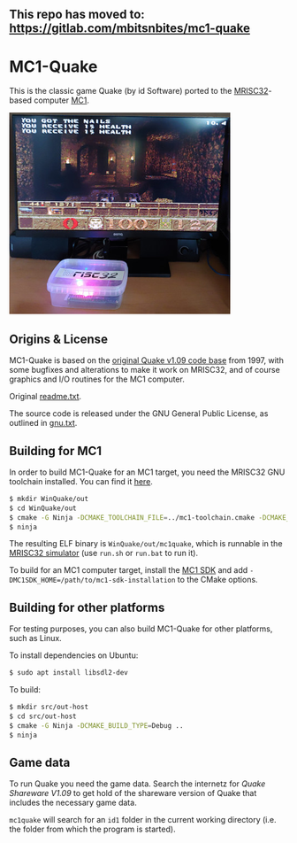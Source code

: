 ## This repo has moved to: https://gitlab.com/mbitsnbites/mc1-quake

# MC1-Quake

This is the classic game Quake (by id Software) ported to the [MRISC32](https://mrisc32.bitsnbites.eu/)-based computer [MC1](https://github.com/mrisc32/mc1).

![mc1-quake](mc1-quake-400x364.jpg)

## Origins & License

MC1-Quake is based on the [original Quake v1.09 code base](https://github.com/id-Software/Quake) from 1997, with some bugfixes and alterations to make it work on MRISC32, and of course graphics and I/O routines for the MC1 computer.

Original [readme.txt](readme.txt).

The source code is released under the GNU General Public License, as outlined in [gnu.txt](gnu.txt).

## Building for MC1

In order to build MC1-Quake for an MC1 target, you need the MRISC32 GNU
toolchain installed. You can find it [here](https://github.com/mrisc32/mrisc32-gnu-toolchain).

```bash
$ mkdir WinQuake/out
$ cd WinQuake/out
$ cmake -G Ninja -DCMAKE_TOOLCHAIN_FILE=../mc1-toolchain.cmake -DCMAKE_BUILD_TYPE=Release ..
$ ninja
```

The resulting ELF binary is `WinQuake/out/mc1quake`, which is runnable in the [MRISC32 simulator](https://github.com/mrisc32/mrisc32-simulator) (use `run.sh` or `run.bat` to run it).

To build for an MC1 computer target, install the [MC1 SDK](https://github.com/mrisc32/mc1-sdk) and add `-DMC1SDK_HOME=/path/to/mc1-sdk-installation` to the CMake options.

## Building for other platforms

For testing purposes, you can also build MC1-Quake for other platforms, such as Linux.

To install dependencies on Ubuntu:

```bash
$ sudo apt install libsdl2-dev
```

To build:

```bash
$ mkdir src/out-host
$ cd src/out-host
$ cmake -G Ninja -DCMAKE_BUILD_TYPE=Debug ..
$ ninja
```

## Game data

To run Quake you need the game data. Search the internetz for *Quake Shareware V1.09* to get hold of the shareware version of Quake that includes the necessary game data.

`mc1quake` will search for an `id1` folder in the current working directory (i.e. the folder from which the program is started).
